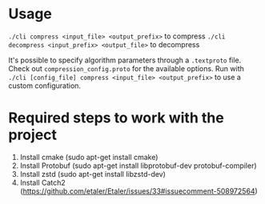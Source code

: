 # Usage

`./cli compress <input_file> <output_prefix>` to compress
`./cli decompress <input_prefix> <output_file>` to decompress

It's possible to specify algorithm parameters through a `.textproto` file.
Check out `compression_config.proto` for the available options.
Run with `./cli [config_file] compress <input_file> <output_prefix>` to use a custom configuration.

# Required steps to work with the project

1. Install cmake (sudo apt-get install cmake)
2. Install Protobuf (sudo apt-get install libprotobuf-dev protobuf-compiler)
3. Install zstd (sudo apt-get install libzstd-dev)
4. Install Catch2 (https://github.com/etaler/Etaler/issues/33#issuecomment-508972564)